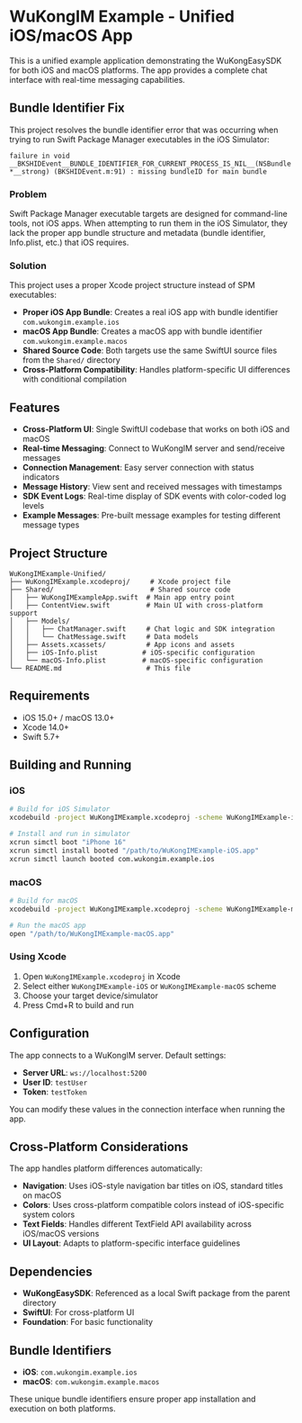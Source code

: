 # WuKongIM Example - Unified iOS/macOS App

This is a unified example application demonstrating the WuKongEasySDK for both iOS and macOS platforms. The app provides a complete chat interface with real-time messaging capabilities.

## Bundle Identifier Fix

This project resolves the bundle identifier error that was occurring when trying to run Swift Package Manager executables in the iOS Simulator:

```
failure in void __BKSHIDEvent__BUNDLE_IDENTIFIER_FOR_CURRENT_PROCESS_IS_NIL__(NSBundle *__strong) (BKSHIDEvent.m:91) : missing bundleID for main bundle
```

### Problem

Swift Package Manager executable targets are designed for command-line tools, not iOS apps. When attempting to run them in the iOS Simulator, they lack the proper app bundle structure and metadata (bundle identifier, Info.plist, etc.) that iOS requires.

### Solution

This project uses a proper Xcode project structure instead of SPM executables:

- **Proper iOS App Bundle**: Creates a real iOS app with bundle identifier `com.wukongim.example.ios`
- **macOS App Bundle**: Creates a macOS app with bundle identifier `com.wukongim.example.macos`
- **Shared Source Code**: Both targets use the same SwiftUI source files from the `Shared/` directory
- **Cross-Platform Compatibility**: Handles platform-specific UI differences with conditional compilation

## Features

- **Cross-Platform UI**: Single SwiftUI codebase that works on both iOS and macOS
- **Real-time Messaging**: Connect to WuKongIM server and send/receive messages
- **Connection Management**: Easy server connection with status indicators
- **Message History**: View sent and received messages with timestamps
- **SDK Event Logs**: Real-time display of SDK events with color-coded log levels
- **Example Messages**: Pre-built message examples for testing different message types

## Project Structure

```
WuKongIMExample-Unified/
├── WuKongIMExample.xcodeproj/     # Xcode project file
├── Shared/                        # Shared source code
│   ├── WuKongIMExampleApp.swift  # Main app entry point
│   ├── ContentView.swift         # Main UI with cross-platform support
│   ├── Models/
│   │   ├── ChatManager.swift     # Chat logic and SDK integration
│   │   └── ChatMessage.swift     # Data models
│   ├── Assets.xcassets/          # App icons and assets
│   ├── iOS-Info.plist           # iOS-specific configuration
│   └── macOS-Info.plist         # macOS-specific configuration
└── README.md                     # This file
```

## Requirements

- iOS 15.0+ / macOS 13.0+
- Xcode 14.0+
- Swift 5.7+

## Building and Running

### iOS

```bash
# Build for iOS Simulator
xcodebuild -project WuKongIMExample.xcodeproj -scheme WuKongIMExample-iOS -destination 'platform=iOS Simulator,name=iPhone 16' build

# Install and run in simulator
xcrun simctl boot "iPhone 16"
xcrun simctl install booted "/path/to/WuKongIMExample-iOS.app"
xcrun simctl launch booted com.wukongim.example.ios
```

### macOS

```bash
# Build for macOS
xcodebuild -project WuKongIMExample.xcodeproj -scheme WuKongIMExample-macOS build

# Run the macOS app
open "/path/to/WuKongIMExample-macOS.app"
```

### Using Xcode

1. Open `WuKongIMExample.xcodeproj` in Xcode
2. Select either `WuKongIMExample-iOS` or `WuKongIMExample-macOS` scheme
3. Choose your target device/simulator
4. Press Cmd+R to build and run

## Configuration

The app connects to a WuKongIM server. Default settings:
- **Server URL**: `ws://localhost:5200`
- **User ID**: `testUser`
- **Token**: `testToken`

You can modify these values in the connection interface when running the app.

## Cross-Platform Considerations

The app handles platform differences automatically:

- **Navigation**: Uses iOS-style navigation bar titles on iOS, standard titles on macOS
- **Colors**: Uses cross-platform compatible colors instead of iOS-specific system colors
- **Text Fields**: Handles different TextField API availability across iOS/macOS versions
- **UI Layout**: Adapts to platform-specific interface guidelines

## Dependencies

- **WuKongEasySDK**: Referenced as a local Swift package from the parent directory
- **SwiftUI**: For cross-platform UI
- **Foundation**: For basic functionality

## Bundle Identifiers

- **iOS**: `com.wukongim.example.ios`
- **macOS**: `com.wukongim.example.macos`

These unique bundle identifiers ensure proper app installation and execution on both platforms.
